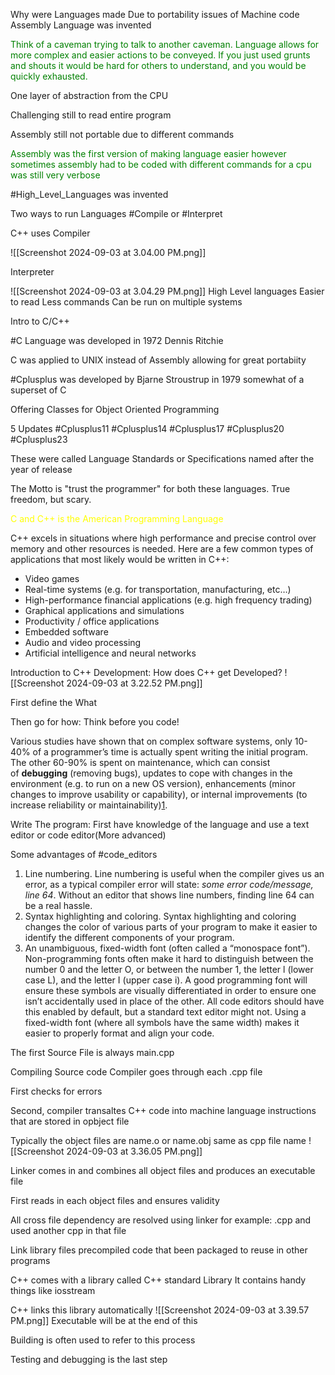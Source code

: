 Why were Languages made 
Due to portability issues of Machine code Assembly Language was invented

<font style="color:green">Think of a caveman trying to talk to another caveman. Language allows for more complex and easier actions to be conveyed.  If you just used grunts and shouts it would be hard for others to understand, and you would be quickly exhausted.</font>

One layer of abstraction from the CPU 

Challenging still to read entire program

Assembly still not portable due to different commands

<font style="color:green">Assembly was the first version of making language easier however sometimes assembly had to be coded with different commands for a cpu was still very verbose  </font>

#High_Level_Languages was invented

Two ways to run Languages #Compile or #Interpret

C++ uses Compiler 

![[Screenshot 2024-09-03 at 3.04.00 PM.png]]

Interpreter

![[Screenshot 2024-09-03 at 3.04.29 PM.png]]
High Level languages 
Easier to read
Less commands
Can be run on multiple systems

Intro to C/C++

#C Language was developed in 1972 Dennis Ritchie

C was applied to UNIX instead of Assembly allowing for great portabiity

#Cplusplus was developed by Bjarne Stroustrup in 1979 somewhat of a superset of C

Offering Classes for Object Oriented Programming

5 Updates #Cplusplus11 #Cplusplus14 #Cplusplus17 #Cplusplus20 #Cplusplus23 

These were called Language Standards or Specifications named after the year of release

The Motto is "trust the programmer" for both these languages. True freedom, but scary. 

<font style="color:yellow"> C and C++ is the American Programming Language </font>

C++ excels in situations where high performance and precise control over memory and other resources is needed. Here are a few common types of applications that most likely would be written in C++:

- Video games
- Real-time systems (e.g. for transportation, manufacturing, etc…)
- High-performance financial applications (e.g. high frequency trading)
- Graphical applications and simulations
- Productivity / office applications
- Embedded software
- Audio and video processing
- Artificial intelligence and neural networks

Introduction to C++ Development:
How does C++ get Developed?
![[Screenshot 2024-09-03 at 3.22.52 PM.png]]

First define the What


Then go for how: 
Think before you code! 

Various studies have shown that on complex software systems, only 10-40% of a programmer’s time is actually spent writing the initial program. The other 60-90% is spent on maintenance, which can consist of **debugging** (removing bugs), updates to cope with changes in the environment (e.g. to run on a new OS version), enhancements (minor changes to improve usability or capability), or internal improvements (to increase reliability or maintainability)[1](https://web.archive.org/web/20120313070806/http://users.jyu.fi/~koskinen/smcosts.htm).

Write The program:
First have knowledge of the language  and use a text editor or code editor(More advanced)

Some advantages of #code_editors
1. Line numbering. Line numbering is useful when the compiler gives us an error, as a typical compiler error will state: _some error code/message, line 64_. Without an editor that shows line numbers, finding line 64 can be a real hassle.
2. Syntax highlighting and coloring. Syntax highlighting and coloring changes the color of various parts of your program to make it easier to identify the different components of your program.
3. An unambiguous, fixed-width font (often called a “monospace font”). Non-programming fonts often make it hard to distinguish between the number 0 and the letter O, or between the number 1, the letter l (lower case L), and the letter I (upper case i). A good programming font will ensure these symbols are visually differentiated in order to ensure one isn’t accidentally used in place of the other. All code editors should have this enabled by default, but a standard text editor might not. Using a fixed-width font (where all symbols have the same width) makes it easier to properly format and align your code.

The first Source File is always main.cpp


Compiling Source code
Compiler goes through each .cpp file

First checks for errors

Second, compiler transaltes C++ code into machine language instructions that are stored in opbject file 

Typically the object files are name.o or name.obj same as cpp file name
![[Screenshot 2024-09-03 at 3.36.05 PM.png]]

Linker comes in and combines all object files and produces an executable file 

First reads in each object files and ensures validity 

All cross file dependency are resolved using linker for example: .cpp and used another cpp in that file

Link library files precompiled code that been packaged to reuse in other programs

C++ comes with a library called C++ standard Library
It contains handy things like iosstream 

C++ links this library automatically 
![[Screenshot 2024-09-03 at 3.39.57 PM.png]]
Executable will be at the end of this 

Building is often used to refer to this process

Testing and debugging is the last step 

